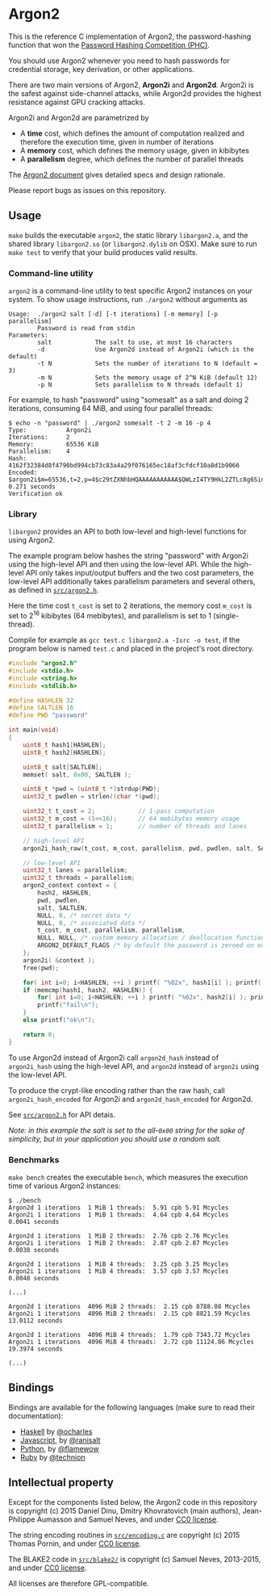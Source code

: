 # Argon2

This is the reference C implementation of Argon2, the password-hashing
function that won the [Password Hashing Competition
(PHC)](https://password-hashing.net). 

You should use Argon2 whenever you need to hash passwords for credential
storage, key derivation, or other applications.

There are two main versions of Argon2, **Argon2i** and **Argon2d**. Argon2i
is the safest against side-channel attacks, while Argon2d provides the
highest resistance against GPU cracking attacks.

Argon2i and Argon2d are parametrized by

* A **time** cost, which defines the amount of computation realized and
  therefore the execution time, given in number of iterations
* A **memory** cost, which defines the memory usage, given in kibibytes 
* A **parallelism** degree, which defines the number of parallel threads

The [Argon2 document](argon2-specs.pdf) gives detailed specs and design
rationale.

Please report bugs as issues on this repository.

## Usage

`make` builds the executable `argon2`, the static library `libargon2.a`,
and the shared library `libargon2.so` (or `libargon2.dylib` on OSX).
Make sure to run `make test` to verify that your build produces valid
results.

### Command-line utility

`argon2` is a command-line utility to test specific Argon2 instances
on your system. To show usage instructions, run
`./argon2` without arguments as
```
Usage:  ./argon2 salt [-d] [-t iterations] [-m memory] [-p parallelism]
        Password is read from stdin
Parameters:
        salt            The salt to use, at most 16 characters
        -d              Use Argon2d instead of Argon2i (which is the default)
        -t N            Sets the number of iterations to N (default = 3)
        -m N            Sets the memory usage of 2^N KiB (default 12)
        -p N            Sets parallelism to N threads (default 1)
```
For example, to hash "password" using "somesalt" as a salt and doing 2
iterations, consuming 64 MiB, and using four parallel threads:
```
$ echo -n "password" | ./argon2 somesalt -t 2 -m 16 -p 4
Type:           Argon2i
Iterations:     2
Memory:         65536 KiB
Parallelism:    4
Hash:           4162f32384d8f4790bd994cb73c83a4a29f076165ec18af3cfdcf10a8d1b9066
Encoded:        $argon2i$m=65536,t=2,p=4$c29tZXNhbHQAAAAAAAAAAA$QWLzI4TY9HkL2ZTLc8g6SinwdhZewYrzz9zxCo0bkGY
0.271 seconds
Verification ok
```

### Library

`libargon2` provides an API to both low-level and high-level functions
for using Argon2.

The example program below hashes the string "password" with Argon2i
using the high-level API and then using the low-level API. While the
high-level API only takes input/output buffers and the two cost
parameters, the low-level API additionally takes parallelism parameters
and several others, as defined in [`src/argon2.h`](src/argon2.h).


Here the time cost `t_cost` is set to 2 iterations, the
memory cost `m_cost` is set to 2<sup>16</sup> kibibytes (64 mebibytes),
and parallelism is set to 1 (single-thread).

Compile for example as `gcc test.c libargon2.a -Isrc -o test`, if the program
below is named `test.c` and placed in the project's root directory.

```c
#include "argon2.h"
#include <stdio.h>
#include <string.h>
#include <stdlib.h>

#define HASHLEN 32
#define SALTLEN 16
#define PWD "password"

int main(void)
{
    uint8_t hash1[HASHLEN];
    uint8_t hash2[HASHLEN];

    uint8_t salt[SALTLEN];
    memset( salt, 0x00, SALTLEN );

    uint8_t *pwd = (uint8_t *)strdup(PWD);
    uint32_t pwdlen = strlen((char *)pwd);

    uint32_t t_cost = 2;            // 1-pass computation
    uint32_t m_cost = (1<<16);      // 64 mebibytes memory usage
    uint32_t parallelism = 1;       // number of threads and lanes

    // high-level API
    argon2i_hash_raw(t_cost, m_cost, parallelism, pwd, pwdlen, salt, SALTLEN, hash1, HASHLEN);

    // low-level API
    uint32_t lanes = parallelism;
    uint32_t threads = parallelism;
    argon2_context context = {
        hash2, HASHLEN, 
        pwd, pwdlen, 
        salt, SALTLEN,
        NULL, 0, /* secret data */
        NULL, 0, /* associated data */
        t_cost, m_cost, parallelism, parallelism, 
        NULL, NULL, /* custom memory allocation / deallocation functions */
        ARGON2_DEFAULT_FLAGS /* by default the password is zeroed on exit */
    };
    argon2i( &context );
    free(pwd);

    for( int i=0; i<HASHLEN; ++i ) printf( "%02x", hash1[i] ); printf( "\n" );
    if (memcmp(hash1, hash2, HASHLEN)) {
        for( int i=0; i<HASHLEN; ++i ) printf( "%02x", hash2[i] ); printf( "\n" );
        printf("fail\n");
    }
    else printf("ok\n");

    return 0;
}
```

To use Argon2d instead of Argon2i call `argon2d_hash` instead of
`argon2i_hash` using the high-level API, and `argon2d` instead of
`argon2i` using the low-level API.

To produce the crypt-like encoding rather than the raw hash, call
`argon2i_hash_encoded` for Argon2i and `argon2d_hash_encoded` for Argon2d.

See [`src/argon2.h`](src/argon2.h) for API detais.

*Note: in this example the salt is set to the all-`0x00` string for the
sake of simplicity, but in your application you should use a random salt.*


### Benchmarks

`make bench` creates the executable `bench`, which measures the execution
time of various Argon2 instances:

```
$ ./bench
Argon2d 1 iterations  1 MiB 1 threads:  5.91 cpb 5.91 Mcycles
Argon2i 1 iterations  1 MiB 1 threads:  4.64 cpb 4.64 Mcycles
0.0041 seconds

Argon2d 1 iterations  1 MiB 2 threads:  2.76 cpb 2.76 Mcycles
Argon2i 1 iterations  1 MiB 2 threads:  2.87 cpb 2.87 Mcycles
0.0038 seconds

Argon2d 1 iterations  1 MiB 4 threads:  3.25 cpb 3.25 Mcycles
Argon2i 1 iterations  1 MiB 4 threads:  3.57 cpb 3.57 Mcycles
0.0048 seconds

(...)

Argon2d 1 iterations  4096 MiB 2 threads:  2.15 cpb 8788.08 Mcycles
Argon2i 1 iterations  4096 MiB 2 threads:  2.15 cpb 8821.59 Mcycles
13.0112 seconds

Argon2d 1 iterations  4096 MiB 4 threads:  1.79 cpb 7343.72 Mcycles
Argon2i 1 iterations  4096 MiB 4 threads:  2.72 cpb 11124.86 Mcycles
19.3974 seconds

(...)
```

## Bindings

Bindings are available for the following languages (make sure to read
their documentation):

* [Haskell](https://hackage.haskell.org/package/argon2-1.0.0/docs/Crypto-Argon2.html) by [@ocharles](https://github.com/ocharles)
* [Javascript](https://github.com/ranisalt/node-argon2), by [@ranisalt](https://github.com/ranisalt)
* [Python](https://pypi.python.org/pypi/argon2), by [@flamewow](https://github.com/flamewow)
* [Ruby](https://github.com/technion/ruby-argon2) by [@technion](https://github.com/technion)


## Intellectual property

Except for the components listed below, the Argon2 code in this
repository is copyright (c) 2015 Daniel Dinu, Dmitry Khovratovich (main
authors), Jean-Philippe Aumasson and Samuel Neves, and under
[CC0 license](https://creativecommons.org/about/cc0).

The string encoding routines in [`src/encoding.c`](src/encoding.c) are
copyright (c) 2015 Thomas Pornin, and under [CC0
license](https://creativecommons.org/about/cc0).

The BLAKE2 code in [`src/blake2/`](src/blake2) is copyright (c) Samuel
Neves, 2013-2015, and under [CC0
license](https://creativecommons.org/about/cc0).

All licenses are therefore GPL-compatible.

